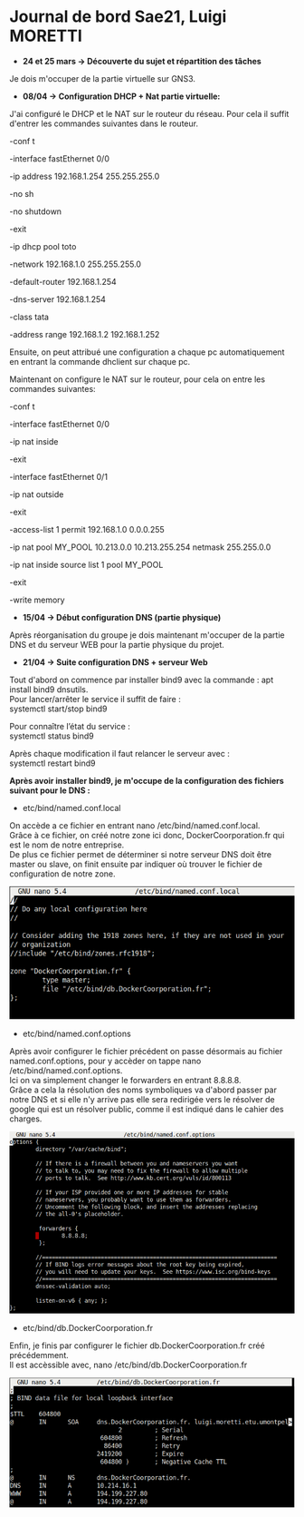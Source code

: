 # **Journal de bord Sae21, Luigi MORETTI**

* **24 et 25 mars -> Découverte du sujet et répartition des tâches**

Je dois m'occuper de la partie virtuelle sur GNS3.

*  **08/04 -> Configuration DHCP + Nat partie virtuelle:**

J'ai configuré le DHCP et le NAT sur le routeur du réseau.
Pour cela il suffit d'entrer les commandes suivantes dans le routeur.

-conf t

-interface fastEthernet 0/0

-ip address 192.168.1.254 255.255.255.0

-no sh

-no shutdown

-exit

-ip dhcp pool toto

-network 192.168.1.0 255.255.255.0

-default-router 192.168.1.254

-dns-server 192.168.1.254

-class tata

-address range 192.168.1.2 192.168.1.252

Ensuite, on peut attribué une configuration a chaque pc automatiquement en entrant la commande dhclient sur chaque pc.

Maintenant on configure le NAT sur le routeur, pour cela on entre les commandes suivantes:

-conf t

-interface fastEthernet 0/0

-ip nat inside

-exit

-interface fastEthernet 0/1

-ip nat outside

-exit

-access-list 1 permit 192.168.1.0 0.0.0.255

-ip nat pool MY_POOL 10.213.0.0 10.213.255.254 netmask 255.255.0.0

-ip nat inside source list 1 pool MY_POOL

-exit

-write memory


* **15/04 -> Début configuration DNS (partie physique)**

Après réorganisation du groupe je dois maintenant m'occuper de la partie DNS et du serveur WEB pour la partie physique du projet.

* **21/04 -> Suite configuration DNS + serveur Web**

Tout d'abord on commence par installer bind9 avec la commande : apt install bind9 dnsutils.<br>
Pour lancer/arrêter le service il suffit de faire : <br>
systemctl start/stop bind9 <br>

Pour connaître l’état du service : <br>
systemctl status bind9 <br>

Après chaque modification il faut relancer le serveur avec :<br>
systemctl restart bind9<br>
 
**Après avoir installer bind9, je m'occupe de la configuration des fichiers suivant pour le DNS :**

* etc/bind/named.conf.local

On accède a ce fichier en entrant nano /etc/bind/named.conf.local. <br>
Grâce à ce fichier, on créé notre zone ici donc, DockerCoorporation.fr qui est le nom de notre entreprise. <br>
De plus ce fichier permet de déterminer si notre serveur DNS doit être master ou slave, on finit ensuite par indiquer où trouver le fichier de configuration de notre zone.<br>

![img_reseau](named_conf_localv1.png)

* etc/bind/named.conf.options

Après avoir configurer le fichier précédent on passe désormais au fichier named.conf.options, pour y accèder on tappe nano /etc/bind/named.conf.options. <br>
Ici on va simplement changer le forwarders en entrant 8.8.8.8. <br>
Grâce a cela la résolution des noms symboliques va d'abord passer par notre DNS et si elle n'y arrive pas elle sera redirigée vers le résolver de google qui est un résolver public, comme il est indiqué dans le cahier des charges.

![img_reseau](named_conf_optionsv1.png)

* etc/bind/db.DockerCoorporation.fr

Enfin, je finis par configurer le fichier db.DockerCoorporation.fr créé précédemment. <br>
Il est accèssible avec, nano /etc/bind/db.DockerCoorporation.fr <br>


![img_reseau](db_dockercoorporationv1.png)
